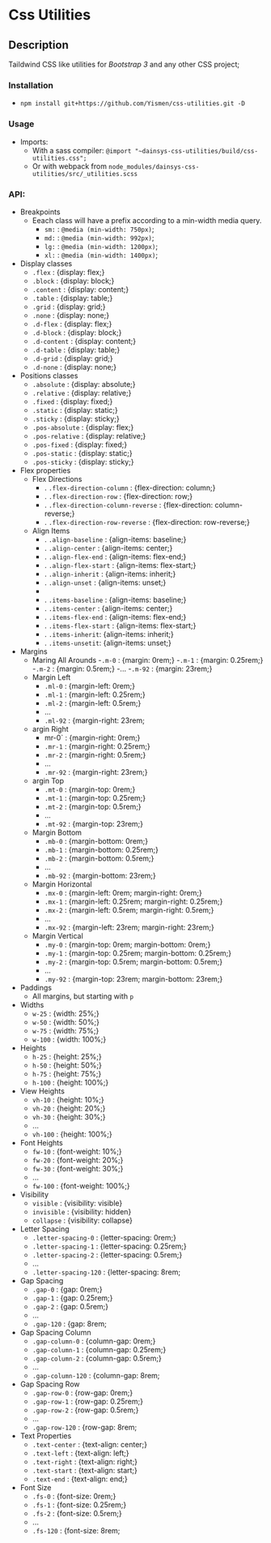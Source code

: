 # Css Utilities

## Description
Taildwind CSS like utilities for *Bootstrap 3* and any other CSS project;

### Installation
- ```npm install git+https://github.com/Yismen/css-utilities.git -D```
### Usage
- Imports:
    - With a sass compiler: ```@import "~dainsys-css-utilities/build/css-utilities.css";```
    - Or with webpack from ```node_modules/dainsys-css-utilities/src/_utilities.scss```
### API:
- Breakpoints
  - Eeach class will have a prefix according to a min-width media query.
    - `sm:` : `@media (min-width: 750px)`;
    - `md:` : `@media (min-width: 992px)`;
    - `lg:` : `@media (min-width: 1200px)`;
    - `xl:` : `@media (min-width: 1400px)`;
- Display classes
    - `.flex` : {display: flex;}
    - `.block` : {display: block;}
    - `.content` : {display: content;}
    - `.table` : {display: table;}
    - `.grid` : {display: grid;}
    - `.none` : {display: none;}
    - `.d-flex` : {display: flex;}
    - `.d-block` : {display: block;}
    - `.d-content` : {display: content;}
    - `.d-table` : {display: table;}
    - `.d-grid` : {display: grid;}
    - `.d-none` : {display: none;}
- Positions classes
    - `.absolute` : {display: absolute;}
    - `.relative` : {display: relative;}
    - `.fixed` : {display: fixed;}
    - `.static` : {display: static;}
    - `.sticky` : {display: sticky;}
    - `.pos-absolute` : {display: flex;}
    - `.pos-relative` : {display: relative;}
    - `.pos-fixed` : {display: fixed;}
    - `.pos-static` : {display: static;}
    - `.pos-sticky` : {display: sticky;}
- Flex properties
    - Flex Directions
        - . `.flex-direction-column` : {flex-direction: column;}
        - . `.flex-direction-row` : {flex-direction: row;}
        - . `.flex-direction-column-reverse` : {flex-direction: column-reverse;}
        - . `.flex-direction-row-reverse` : {flex-direction: row-reverse;}
    - Align Items
        - . `.align-baseline` : {align-items: baseline;}
        - . `.align-center` : {align-items: center;}
        - . `.align-flex-end` : {align-items: flex-end;}
        - . `.align-flex-start` : {align-items: flex-start;}
        - . `.align-inherit` : {align-items: inherit;}
        - . `.align-unset` : {align-items: unset;}
        - 
        - . `.items-baseline` : {align-items: baseline;}
        - . `.items-center` : {align-items: center;}
        - . `.items-flex-end` : {align-items: flex-end;}
        - . `.items-flex-start` : {align-items: flex-start;}
        - . `.items-inherit`: {align-items: inherit;}
        - . `.items-unsetit`: {align-items: unset;}
- Margins
    - Maring All Arounds
        -`.m-0` : {margin: 0rem;}
        -`.m-1` : {margin: 0.25rem;}
        -`.m-2` : {margin: 0.5rem;}
        -...
        -`.m-92` : {margin: 23rem;}
    - Margin Left
        - `.ml-0` : {margin-left: 0rem;}
        - `.ml-1` : {margin-left: 0.25rem;}
        - `.ml-2` : {margin-left: 0.5rem;}
        -  ...
        -  `.ml-92` : {margin-right: 23rem;
    - argin Right
        - mr-0` : {margin-right: 0rem;}
        -  `.mr-1` : {margin-right: 0.25rem;}
        -  `.mr-2` : {margin-right: 0.5rem;}
        -  ...
        -  `.mr-92` : {margin-right: 23rem;}
    - argin Top
        -  `.mt-0` : {margin-top: 0rem;}
        -  `.mt-1` : {margin-top: 0.25rem;}
        -  `.mt-2` : {margin-top: 0.5rem;}
        -  ...
        -  `.mt-92` : {margin-top: 23rem;}
    - Margin Bottom
        -  `.mb-0` : {margin-bottom: 0rem;}
        -  `.mb-1` : {margin-bottom: 0.25rem;}
        -  `.mb-2` : {margin-bottom: 0.5rem;}
        -  ...
        - `.mb-92` : {margin-bottom: 23rem;}
    - Margin Horizontal
        -  `.mx-0` : {margin-left: 0rem; margin-right: 0rem;}
        -  `.mx-1` : {margin-left: 0.25rem; margin-right: 0.25rem;}
        -  `.mx-2` : {margin-left: 0.5rem; margin-right: 0.5rem;}
        -  ...
        -  `.mx-92` : {margin-left: 23rem; margin-right: 23rem;}
    - Margin Vertical
        -  `.my-0` : {margin-top: 0rem; margin-bottom: 0rem;}
        -  `.my-1` : {margin-top: 0.25rem; margin-bottom: 0.25rem;}
        -  `.my-2` : {margin-top: 0.5rem; margin-bottom: 0.5rem;}
        -  ...
        -  `.my-92` : {margin-top: 23rem; margin-bottom: 23rem;}
- Paddings
    - All margins, but starting with `p`
- Widths
    - `w-25` : {width: 25%;}
    - `w-50` : {width: 50%;}
    - `w-75` : {width: 75%;}
    - `w-100` : {width: 100%;}
- Heights
    - `h-25` : {height: 25%;}
    - `h-50` : {height: 50%;}
    - `h-75` : {height: 75%;}
    - `h-100` : {height: 100%;}
- View Heights
    - `vh-10` : {height: 10%;}
    - `vh-20` : {height: 20%;}
    - `vh-30` : {height: 30%;}
    - ...
    - `vh-100` : {height: 100%;}
- Font Heights
    - `fw-10` : {font-weight: 10%;}
    - `fw-20` : {font-weight: 20%;}
    - `fw-30` : {font-weight: 30%;}
    - ...
    - `fw-100` : {font-weight: 100%;}
- Visibility
    - `visible` : {visibility: visible}
    - `invisible` : {visibility: hidden}
    - `collapse` : {visibility: collapse}
- Letter Spacing
    - `.letter-spacing-0` : {letter-spacing: 0rem;}
    - `.letter-spacing-1` : {letter-spacing: 0.25rem;}
    - `.letter-spacing-2` : {letter-spacing: 0.5rem;}
    - ...
    - `.letter-spacing-120` : {letter-spacing: 8rem;
- Gap Spacing
    - `.gap-0` : {gap: 0rem;}
    - `.gap-1` : {gap: 0.25rem;}
    - `.gap-2` : {gap: 0.5rem;}
    - ...
    - `.gap-120` : {gap: 8rem;
- Gap Spacing Column
    - `.gap-column-0` : {column-gap: 0rem;}
    - `.gap-column-1` : {column-gap: 0.25rem;}
    - `.gap-column-2` : {column-gap: 0.5rem;}
    - ...
    - `.gap-column-120` : {column-gap: 8rem;
- Gap Spacing Row
    - `.gap-row-0` : {row-gap: 0rem;}
    - `.gap-row-1` : {row-gap: 0.25rem;}
    - `.gap-row-2` : {row-gap: 0.5rem;}
    - ...
    - `.gap-row-120` : {row-gap: 8rem;
- Text Properties
    - `.text-center` : {text-align: center;}
    - `.text-left` : {text-align: left;}
    - `.text-right` : {text-align: right;}
    - `.text-start` : {text-align: start;}
    - `.text-end` : {text-align: end;}
- Font Size
    - `.fs-0` : {font-size: 0rem;}
    - `.fs-1` : {font-size: 0.25rem;}
    - `.fs-2` : {font-size: 0.5rem;}
    - ...
    - `.fs-120` : {font-size: 8rem;